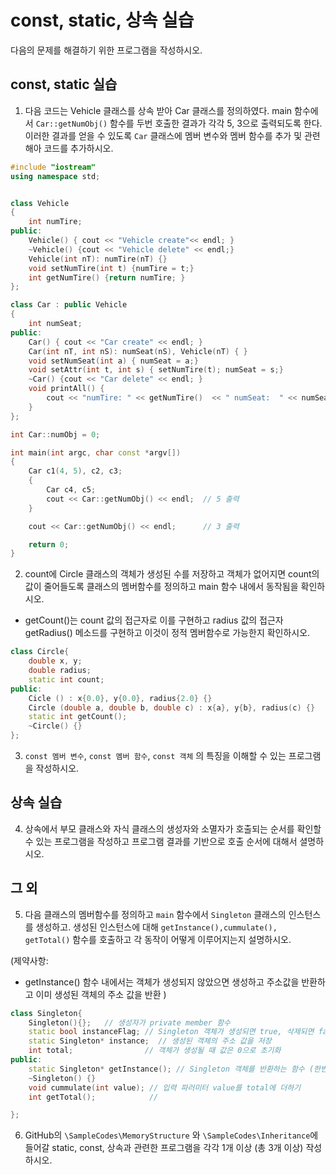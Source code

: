 # const, static, 상속 실습

다음의 문제를 해결하기 위한 프로그램을 작성하시오.

## const, static 실습

1. 다음 코드는 Vehicle 클래스를 상속 받아 Car 클래스를 정의하였다. main 함수에서 ```Car::getNumObj()``` 함수를 두번 호출한 결과가 각각 5, 3으로 출력되도록 한다. 
이러한 결과를 얻을 수 있도록 ```Car``` 클래스에 멤버 변수와 멤버 함수를 추가 및 관련해아 코드를 추가하시오.


```cpp
#include "iostream"
using namespace std;


class Vehicle
{
	int numTire;
public:	
	Vehicle() { cout << "Vehicle create"<< endl; }
	~Vehicle() {cout << "Vehicle delete" << endl;}
	Vehicle(int nT): numTire(nT) {}
	void setNumTire(int t) {numTire = t;}
	int getNumTire() {return numTire; }
};

class Car : public Vehicle
{
	int numSeat;
public:
	Car() { cout << "Car create" << endl; }
	Car(int nT, int nS): numSeat(nS), Vehicle(nT) { }
	void setNumSeat(int a) { numSeat = a;}
	void setAttr(int t, int s) { setNumTire(t); numSeat = s;}
	~Car() {cout << "Car delete" << endl; }
	void printAll() {
		cout << "numTire: " << getNumTire()  << " numSeat:  " << numSeat << endl;
	}	
};

int Car::numObj = 0;

int main(int argc, char const *argv[])
{
	Car c1(4, 5), c2, c3;
	{
		Car c4, c5;
		cout << Car::getNumObj() << endl;  // 5 출력
	}

	cout << Car::getNumObj() << endl;      // 3 출력

	return 0;
}
```

2. count에 Circle 클래스의 객체가 생성된 수를 저장하고 객체가  없어지면 count의 값이 줄어들도록 클래스의 멤버함수를 정의하고 main 함수 내에서 동작됨을 확인하시오.
  - getCount()는 count 값의 접근자로 이를 구현하고 radius 값의 접근자 getRadius() 메소드를 구현하고 이것이 정적 멤버함수로 가능한지 확인하시오.

```cpp
class Circle{
	double x, y;
	double radius;
	static int count;
public:
	Cicle () : x{0.0}, y{0.0}, radius{2.0} {}
	Circle (double a, double b, double c) : x{a}, y{b}, radius(c) {}
	static int getCount();
	~Circle() {}
};
````

3. ``const 멤버 변수``, ``const 멤버 함수``, ``const 객체`` 의 특징을 이해할 수 있는 프로그램을 작성하시오.


## 상속 실습

4. 상속에서 부모 클래스와 자식 클래스의 생성자와 소멸자가 호출되는 순서를 확인할 수 있는 프로그램을 작성하고 프로그램 결과를 기반으로 호출 순서에 대해서 셜명하시오. 





## 그 외

5. 다음 클래스의 멤버함수를 정의하고 ```main``` 함수에서 ```Singleton``` 클래스의 인스턴스를 생성하고. 생성된 인스턴스에 대해 ```getInstance(),cummulate(), getTotal()``` 함수를 호출하고 각 동작이 어떻게 이루어지는지 설명하시오.
 
(제약사항: 
   - getInstance() 함수 내에서는 객체가 생성되지 않았으면 생성하고 주소값을 반환하고 이미 생성된 객체의 주소 값을 반환 
)

```c++
class Singleton{
	Singleton(){};   // 생성자가 private member 함수
	static bool instanceFlag; // Singleton 객체가 생성되면 true, 삭제되면 false
	static Singleton* instance;  // 생성된 객체의 주소 값을 저장 
	int total;                // 객체가 생성될 때 값은 0으로 초기화 
public:
	static Singleton* getInstance(); // Singleton 객체를 반환하는 함수 (한번 생성하고 공유할 수 있도록 함)
	~Singleton() {}
	void cummulate(int value); // 입력 파러미터 value를 total에 더하기 
	int getTotal();            // 

};
```

6. GitHub의 ``\SampleCodes\MemoryStructure`` 와 ``\SampleCodes\Inheritance``에 들어갈 static, const, 상속과 관련한 프로그램을 각각 1개 이상 (총 3개 이상) 작성하시오.

